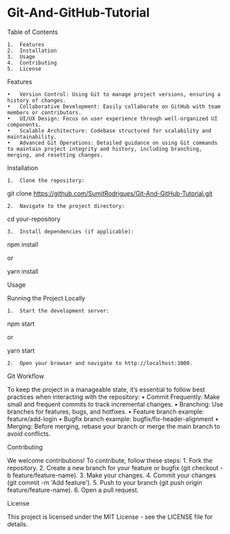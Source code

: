 # Git-And-GitHub-Tutorial

Table of Contents

	1.	Features
	2.	Installation
	3.	Usage
	4.	Contributing
	5.	License

Features

	•	Version Control: Using Git to manage project versions, ensuring a history of changes.
	•	Collaborative Development: Easily collaborate on GitHub with team members or contributors.
	•	UI/UX Design: Focus on user experience through well-organized UI components.
	•	Scalable Architecture: Codebase structured for scalability and maintainability.
	•	Advanced Git Operations: Detailed guidance on using Git commands to maintain project integrity and history, including branching, merging, and resetting changes.

Installation

	1.	Clone the repository:

git clone https://github.com/SumitRodrigues/Git-And-GitHub-Tutorial.git


	2.	Navigate to the project directory:

cd your-repository


	3.	Install dependencies (if applicable):

npm install

or

yarn install

Usage

Running the Project Locally

	1.	Start the development server:

npm start

or

yarn start


	2.	Open your browser and navigate to http://localhost:3000.

Git Workflow

To keep the project in a manageable state, it’s essential to follow best practices when interacting with the repository:
	•	Commit Frequently: Make small and frequent commits to track incremental changes.
	•	Branching: Use branches for features, bugs, and hotfixes.
	•	Feature branch example: feature/add-login
	•	Bugfix branch example: bugfix/fix-header-alignment
	•	Merging: Before merging, rebase your branch or merge the main branch to avoid conflicts.

Contributing

We welcome contributions! To contribute, follow these steps:
	1.	Fork the repository.
	2.	Create a new branch for your feature or bugfix (git checkout -b feature/feature-name).
	3.	Make your changes.
	4.	Commit your changes (git commit -m 'Add feature').
	5.	Push to your branch (git push origin feature/feature-name).
	6.	Open a pull request.

License

This project is licensed under the MIT License - see the LICENSE file for details.
